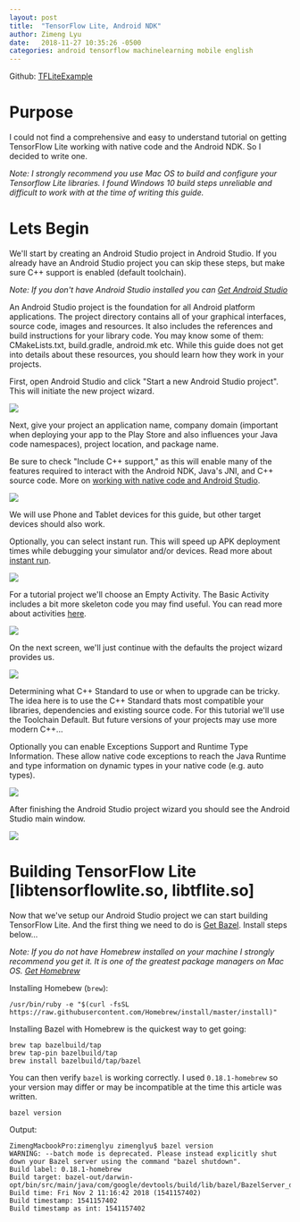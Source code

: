 ```yaml
---
layout: post
title:  "TensorFlow Lite, Android NDK"
author: Zimeng Lyu
date:   2018-11-27 10:35:26 -0500
categories: android tensorflow machinelearning mobile english
---
```


Github: [TFLiteExample][project-repo]

# Purpose

I could not find a comprehensive and easy to understand tutorial on getting TensorFlow Lite working with native code and the Android NDK. So I decided to write one.

_Note: I strongly recommend you use Mac OS to build and configure your Tensorflow Lite libraries. I found Windows 10 build steps unreliable and difficult to work with at the time of writing this guide._

# Lets Begin

We'll start by creating an Android Studio project in Android Studio. If you already have an Android Studio project you can skip these steps, but make sure C++ support is enabled (default toolchain).

_Note: If you don't have Android Studio installed you can [Get Android Studio][android-studio]_

An Android Studio project is the foundation for all Android platform applications. The project directory contains all of your graphical interfaces, source code, images and resources. It also includes the references and build instructions for your library code. You may know some of them: CMakeLists.txt, build.gradle, android.mk etc. While this guide does not get into details about these resources, you should learn how they work in your projects.

First, open Android Studio and click "Start a new Android Studio project". This will initiate the new project wizard.

![](/images/tflite-android/1.png)

Next, give your project an application name, company domain (important when deploying your app to the Play Store and also influences your Java code namespaces), project location, and package name. 

Be sure to check "Include C++ support," as this will enable many of the features required to interact with the Android NDK, Java's JNI, and C++ source code. More on [working with native code and Android Studio][add-native-code].

![](/images/tflite-android/2.png)

We will use Phone and Tablet devices for this guide, but other target devices should also work.

Optionally, you can select instant run. This will speed up APK deployment times while debugging your simulator and/or devices. Read more about [instant run][instant-run].

![](/images/tflite-android/4.png)

For a tutorial project we'll choose an Empty Activity. The Basic Activity includes a bit more skeleton code you may find useful. You can read more about activities [here][intro-to-activities].

![](/images/tflite-android/5.png)

On the next screen, we'll just continue with the defaults the project wizard provides us.

![](/images/tflite-android/6.png)

Determining what C++ Standard to use or when to upgrade can be tricky. The idea here is to use the C++ Standard thats most compatible your libraries, dependencies and existing source code. For this tutorial we'll use the Toolchain Default. But future versions of your projects may use more modern C++... 

Optionally you can enable Exceptions Support and Runtime Type Information. These allow native code exceptions to reach the Java Runtime and type information on dynamic types in your native code (e.g. auto types).

![](/images/tflite-android/7.png)

After finishing the Android Studio project wizard you should see the Android Studio main window.

![](/images/tflite-android/8.png)

# Building TensorFlow Lite [libtensorflowlite.so, libtflite.so]

Now that we've setup our Android Studio project we can start building TensorFlow Lite. And the first thing we need to do is [Get Bazel][bazel-url]. Install steps below...

_Note: If you do not have Homebrew installed on your machine I strongly recommend you get it. It is one of the greatest package managers on Mac OS. [Get Homebrew][homebrew-url]_

Installing Homebew (`brew`):

~~~
/usr/bin/ruby -e "$(curl -fsSL https://raw.githubusercontent.com/Homebrew/install/master/install)"
~~~

Installing Bazel with Homebrew is the quickest way to get going:

~~~
brew tap bazelbuild/tap
brew tap-pin bazelbuild/tap
brew install bazelbuild/tap/bazel
~~~

You can then verify `bazel` is working correctly. I used `0.18.1-homebrew` so your version may differ or may be incompatible at the time this article was written.

~~~
bazel version
~~~

Output:

~~~
ZimengMacbookPro:zimenglyu zimenglyu$ bazel version
WARNING: --batch mode is deprecated. Please instead explicitly shut down your Bazel server using the command "bazel shutdown".
Build label: 0.18.1-homebrew
Build target: bazel-out/darwin-opt/bin/src/main/java/com/google/devtools/build/lib/bazel/BazelServer_deploy.jar
Build time: Fri Nov 2 11:16:42 2018 (1541157402)
Build timestamp: 1541157402
Build timestamp as int: 1541157402
~~~

[project-repo]: https://github.com/cathybgyz/TFLiteExample
[android-studio]: https://developer.android.com/studio/
[add-native-code]: https://developer.android.com/studio/projects/add-native-code
[instant-run]: https://developer.android.com/studio/run/#instant-run
[intro-to-activities]: https://developer.android.com/guide/components/activities/intro-activities
[bazel-url]: https://bazel.build
[homebrew-url]: https://brew.sh
